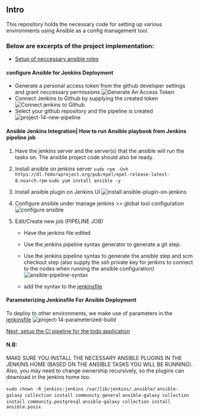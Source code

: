 ## Intro
This repository holds the necessary code for setting up various environments using Ansible as a config management tool.

### Below are excerpts of the project implementation:
- [Setup of neccessary ansible roles](https://github.com/MekkyMayata/CI-JAASP/tree/master/roles)




#### configure Ansible for Jenkins Deployment
- Generate a personal access token from the github developer settings and grant neccessary permissions
![Generate An Access Token](https://user-images.githubusercontent.com/54307445/112208231-6960fe00-8c18-11eb-8795-e9c0323da312.png)
- Connect Jenkins to Github by supplying the created token
![Connect jenkins to Github](https://user-images.githubusercontent.com/54307445/112207858-f2c40080-8c17-11eb-8eb6-d0f78f8ef9b7.png)
- Select your github repository and the pipeline is created
![project-14-new-pipeline](https://user-images.githubusercontent.com/54307445/112207903-fd7e9580-8c17-11eb-9666-fa46f8fe00cb.png)




#### Ansible Jenkins Integration| How to run Ansible playbook from Jenkins pipeline job
1. Have the jenkins server and the server(s) that the ansible will run the tasks on. The ansible project code should also be ready.

2. Install ansible on jenkins server
 `sudo rpm -Uvh https://dl.fedoraproject.org/pub/epel/epel-release-latest-8.noarch.rpm`
  `sudo yum install ansible -y`

3. Install ansible plugin on Jenkins UI
![install ansible-plugin-on-jenkins](https://user-images.githubusercontent.com/54307445/112209730-138d5580-8c1a-11eb-872c-28a45b9de3c8.png)

4. Configure ansible under manage jenkins >> global tool configuration
![configure ansible](https://user-images.githubusercontent.com/54307445/112209914-50f1e300-8c1a-11eb-9346-a260955e0fcf.png)

5. Edit/Create new job (PIPELINE JOB)
    - Have the jenkins file edited
    - Use the jenkins pipeline syntax generator to generate a git step.
    - Use the jenkins pipeline syntax to generate the ansible step and scm checkout step (also supply the ssh private key for jenkins to connect to the nodes when running the ansible configuration)
    ![ansible-pipeline-syntax](https://user-images.githubusercontent.com/54307445/112210422-f4db8e80-8c1a-11eb-85f8-174688545fc2.png)

    - add the syntax to the [jenkinsfile](https://github.com/MekkyMayata/CI-JAASP/blob/master/deploy/jenkinsfile)


#### Parameterizing Jenkinsfile For Ansible Deployment
To deploy to other environments, we make use of parameters in the [jenkinsfile](https://github.com/MekkyMayata/CI-JAASP/blob/master/deploy/jenkinsfile)
![project-14-parameterized-build](https://user-images.githubusercontent.com/54307445/112210970-a24ea200-8c1b-11eb-96fd-fcf18cc3f5b9.png)

[Next, setup the CI pipeline for the todo application](https://github.com/MekkyMayata/php-todo/blob/main/README.md)



#### N.B: 
MAKE SURE YOU INSTALL THE NECESSARY ANSIBLE PLUGINS IN THE JENKINS HOME (BASED ON THE ANSIBLE TASKS YOU WILL BE RUNNING). 
Also, you may need to change ownership recursively, so the plugins can download in the jenkins home too.

`sudo chown -R jenkins:jenkins /var/lib/jenkins/.ansible/`
`ansible-galaxy collection install community.general`
`ansible-galaxy collection install community.postgresql`
`ansible-galaxy collection install ansible.posix`

